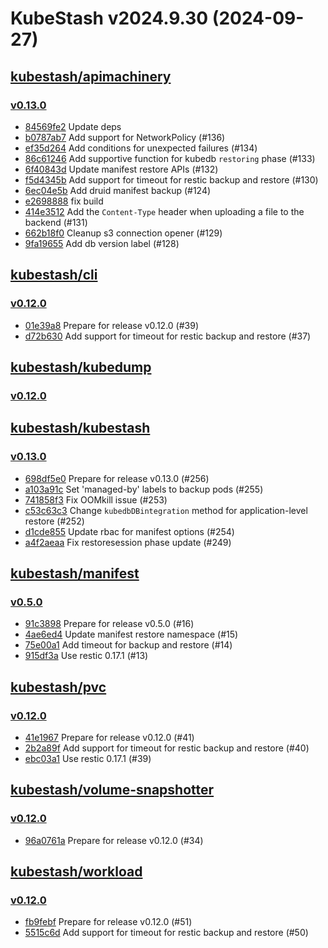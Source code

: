 # KubeStash v2024.9.30 (2024-09-27)


## [kubestash/apimachinery](https://github.com/kubestash/apimachinery)

### [v0.13.0](https://github.com/kubestash/apimachinery/releases/tag/v0.13.0)

- [84569fe2](https://github.com/kubestash/apimachinery/commit/84569fe2) Update deps
- [b0787ab7](https://github.com/kubestash/apimachinery/commit/b0787ab7) Add support for NetworkPolicy (#136)
- [ef35d264](https://github.com/kubestash/apimachinery/commit/ef35d264) Add conditions for unexpected failures (#134)
- [86c61246](https://github.com/kubestash/apimachinery/commit/86c61246) Add supportive function for kubedb `restoring` phase (#133)
- [6f40843d](https://github.com/kubestash/apimachinery/commit/6f40843d) Update manifest restore APIs (#132)
- [f5d4345b](https://github.com/kubestash/apimachinery/commit/f5d4345b) Add support for timeout for restic backup and restore (#130)
- [6ec04e5b](https://github.com/kubestash/apimachinery/commit/6ec04e5b) Add druid manifest backup (#124)
- [e2698888](https://github.com/kubestash/apimachinery/commit/e2698888) fix build
- [414e3512](https://github.com/kubestash/apimachinery/commit/414e3512) Add the `Content-Type` header when uploading a file to the backend (#131)
- [662b18f0](https://github.com/kubestash/apimachinery/commit/662b18f0) Cleanup s3 connection opener (#129)
- [9fa19655](https://github.com/kubestash/apimachinery/commit/9fa19655) Add db version label (#128)



## [kubestash/cli](https://github.com/kubestash/cli)

### [v0.12.0](https://github.com/kubestash/cli/releases/tag/v0.12.0)

- [01e39a8](https://github.com/kubestash/cli/commit/01e39a8) Prepare for release v0.12.0 (#39)
- [d72b630](https://github.com/kubestash/cli/commit/d72b630) Add support for timeout for restic backup and restore (#37)



## [kubestash/kubedump](https://github.com/kubestash/kubedump)

### [v0.12.0](https://github.com/kubestash/kubedump/releases/tag/v0.12.0)




## [kubestash/kubestash](https://github.com/kubestash/kubestash)

### [v0.13.0](https://github.com/kubestash/kubestash/releases/tag/v0.13.0)

- [698df5e0](https://github.com/kubestash/kubestash/commit/698df5e0) Prepare for release v0.13.0 (#256)
- [a103a91c](https://github.com/kubestash/kubestash/commit/a103a91c) Set 'managed-by' labels to backup pods (#255)
- [741858f3](https://github.com/kubestash/kubestash/commit/741858f3) Fix OOMkill issue (#253)
- [c53c63c3](https://github.com/kubestash/kubestash/commit/c53c63c3) Change `kubedbDBintegration` method for application-level restore (#252)
- [d1cde855](https://github.com/kubestash/kubestash/commit/d1cde855) Update rbac for manifest options (#254)
- [a4f2aeaa](https://github.com/kubestash/kubestash/commit/a4f2aeaa) Fix restoresession phase update (#249)



## [kubestash/manifest](https://github.com/kubestash/manifest)

### [v0.5.0](https://github.com/kubestash/manifest/releases/tag/v0.5.0)

- [91c3898](https://github.com/kubestash/manifest/commit/91c3898) Prepare for release v0.5.0 (#16)
- [4ae6ed4](https://github.com/kubestash/manifest/commit/4ae6ed4) Update manifest restore namespace (#15)
- [75e00a1](https://github.com/kubestash/manifest/commit/75e00a1) Add timeout for backup and restore (#14)
- [915df3a](https://github.com/kubestash/manifest/commit/915df3a) Use restic 0.17.1 (#13)



## [kubestash/pvc](https://github.com/kubestash/pvc)

### [v0.12.0](https://github.com/kubestash/pvc/releases/tag/v0.12.0)

- [41e1967](https://github.com/kubestash/pvc/commit/41e1967) Prepare for release v0.12.0 (#41)
- [2b2a89f](https://github.com/kubestash/pvc/commit/2b2a89f) Add support for timeout for restic backup and restore (#40)
- [ebc03a1](https://github.com/kubestash/pvc/commit/ebc03a1) Use restic 0.17.1 (#39)



## [kubestash/volume-snapshotter](https://github.com/kubestash/volume-snapshotter)

### [v0.12.0](https://github.com/kubestash/volume-snapshotter/releases/tag/v0.12.0)

- [96a0761a](https://github.com/kubestash/volume-snapshotter/commit/96a0761a) Prepare for release v0.12.0 (#34)



## [kubestash/workload](https://github.com/kubestash/workload)

### [v0.12.0](https://github.com/kubestash/workload/releases/tag/v0.12.0)

- [fb9febf](https://github.com/kubestash/workload/commit/fb9febf) Prepare for release v0.12.0 (#51)
- [5515c6d](https://github.com/kubestash/workload/commit/5515c6d) Add support for timeout for restic backup and restore (#50)



